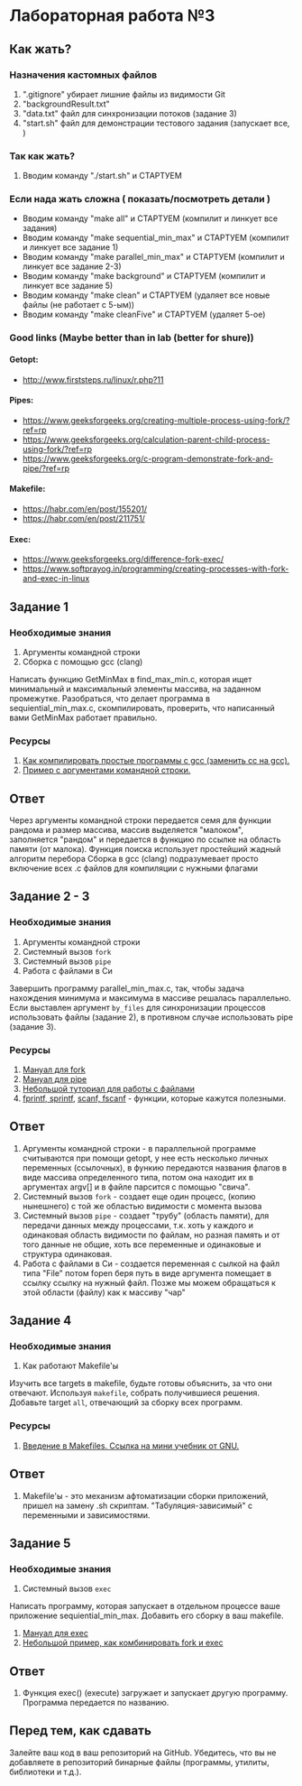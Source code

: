 # Лабораторная работа №3

## Как жать?

### Назначения кастомных файлов

1. ".gitignore" убирает лишние файлы из видимости Git
2. "backgroundResult.txt"
3. "data.txt" файл для синхронизации потоков (задание 3)
4. "start.sh" файл для демонстрации тестового задания (запускает все, )

### Так как жать?

1. Вводим команду "./start.sh" и СТАРТУЕМ

### Если нада жать сложна ( показать/посмотреть детали )

* Вводим команду "make all" и СТАРТУЕМ (компилит и линкует все задания)
* Вводим команду "make sequential_min_max" и СТАРТУЕМ (компилит и линкует все задание 1)
* Вводим команду "make parallel_min_max" и СТАРТУЕМ (компилит и линкует все задание 2-3)
* Вводим команду "make background" и СТАРТУЕМ (компилит и линкует все задание 5)
* Вводим команду "make clean" и СТАРТУЕМ (удаляет все новые файлы (не работает с 5-ым))
* Вводим команду "make cleanFive" и СТАРТУЕМ (удаляет 5-ое)

### Good links (Maybe better than in lab (better for shure))

#### Getopt:
* http://www.firststeps.ru/linux/r.php?11

#### Pipes:
* https://www.geeksforgeeks.org/creating-multiple-process-using-fork/?ref=rp
* https://www.geeksforgeeks.org/calculation-parent-child-process-using-fork/?ref=rp
* https://www.geeksforgeeks.org/c-program-demonstrate-fork-and-pipe/?ref=rp

#### Makefile:
* https://habr.com/en/post/155201/
* https://habr.com/en/post/211751/

#### Exec:
* https://www.geeksforgeeks.org/difference-fork-exec/
* https://www.softprayog.in/programming/creating-processes-with-fork-and-exec-in-linux


## Задание 1

### Необходимые знания

1. Аргументы командной строки
2. Сборка с помощью gcc (clang)

Написать функцию GetMinMax в find\_max\_min.c, которая ищет минимальный и максимальный элементы массива, на заданном промежутке.
Разобраться, что делает программа в sequiential\_min\_max.c, скомпилировать, проверить, что написанный вами GetMinMax работает правильно.

### Ресурсы

1. [Как компилировать простые программы с gcc (заменить сс на gcc).](https://www.classes.cs.uchicago.edu/archive/2014/winter/51081-1/LabFAQ/lab3/compile.html)
2. [Пример с аргументами командной строки.](https://www.cprogramming.com/tutorial/c/lesson14.html)

## Ответ

Через аргументы командной строки передается семя для функции рандома и размер массива, массив выделяется "малоком", заполняется "рандом" и передается в функцию по ссылке на область памяти (от малока). Функция поиска использует простейший жадный алгоритм перебора
Сборка в gcc (clang) подразумевает просто включение всех .с файлов для компиляции с нужными флагами

## Задание 2 - 3

### Необходимые знания

1. Аргументы командной строки
2. Системный вызов `fork`
3. Системный вызов `pipe`
4. Работа с файлами в Си

Завершить программу parallel\_min\_max.c, так, чтобы задача нахождения минимума и максимума в массиве решалась параллельно.
Если выставлен аргумент `by_files` для синхронизации процессов использовать файлы (задание 2), в противном случае использовать pipe (задание 3).

### Ресурсы

1. [Мануал для fork](http://man7.org/linux/man-pages/man2/fork.2.html)
2. [Мануал для pipe](http://man7.org/linux/man-pages/man2/pipe.2.html)
3. [Небольшой туториал для работы с файлами](https://www.cprogramming.com/tutorial/cfileio.html)
4. [fprintf, sprintf](http://en.cppreference.com/w/c/io/fprintf), [scanf, fscanf](http://en.cppreference.com/w/c/io/fscanf) - функции, которые кажутся полезными.

## Ответ

1. Аргументы командной строки - в параллельной программе считываются при помощи getopt, у нее есть несколько личных переменных (ссылочных), в функию передаются названия флагов в виде массива определенного типа, потом она находит их в аргументах argv[] и в файле парсится с помощью "свича".
2. Системный вызов `fork` - создает еще один процесс, (копию нынешнего) с той же областью видимости с момента вызова
3. Системный вызов `pipe` - создает "трубу" (область памяти), для передачи данных между процессами, т.к. хоть у каждого и одинаковая область видимости по файлам, но разная память и от того данные не общие, хоть все переменные и одинаковые и структура одинаковая.
4. Работа с файлами в Си - создается переменная с сылкой на файл типа "File" потом fopen беря путь в виде аргумента помещает в ссылку ссылку на нужный файл. Позже мы можем обращаться к этой области (файлу) как к массиву "чар"

## Задание 4

### Необходимые знания

1. Как работают Makefile'ы

Изучить все targets в makefile, будьте готовы объяснить, за что они отвечают. Используя `makefile`, собрать получившиеся решения. Добавьте target `all`, отвечающий за сборку всех программ.

### Ресурсы

1. [Введение в Makefiles. Ссылка на мини учебник от GNU.](https://www.gnu.org/software/make/manual/html_node/Introduction.html#Introduction)

## Ответ

1. Makefile'ы - это механизм афтоматизации сборки приложений, пришел на замену .sh скриптам. "Табуляция-зависимый" с переменными и зависимостями.

## Задание 5

### Необходимые знания

1. Системный вызов `exec`

Написать программу, которая запускает в отдельном процессе ваше приложение sequiential\_min\_max. Добавить его сборку в ваш makefile.

1. [Мануал для exec](http://man7.org/linux/man-pages/man3/exec.3.html)
2. [Небольшой пример, как комбинировать fork и exec](https://ece.uwaterloo.ca/~dwharder/icsrts/Tutorials/fork_exec/)

## Ответ

1. Функция exec() (execute) загружает и запускает другую программу. Программа передается по названию.

<!--
## Задание 6

Дополните файл tests.c **(название?)**. Добавьте туда unit тесты, для тестирования GetMinMax.
-->

## Перед тем, как сдавать

Залейте ваш код в ваш репозиторий на GitHub. Убедитесь, что вы не добавляете в репозиторий бинарные файлы (программы, утилиты, библиотеки и т.д.).
